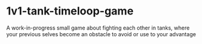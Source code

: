 # 1v1-tank-timeloop-game
A work-in-progress small game about fighting each other in tanks, where your previous selves become an obstacle to avoid or use to your advantage
